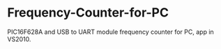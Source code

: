 # Frequency-Counter-for-PC
PIC16F628A and USB to UART module frequency counter for PC, app in VS2010. 
